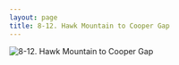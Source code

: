 ```yaml
---
layout: page
title: 8-12. Hawk Mountain to Cooper Gap
---
```


![8-12. Hawk Mountain to Cooper Gap](/trail/g12.png)
